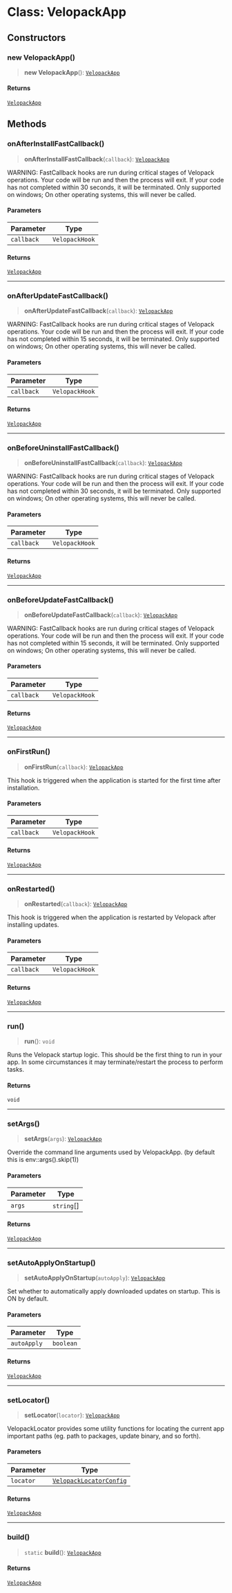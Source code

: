 # Class: VelopackApp

## Constructors

### new VelopackApp()

> **new VelopackApp**(): [`VelopackApp`](Class.VelopackApp.md)

#### Returns

[`VelopackApp`](Class.VelopackApp.md)

## Methods

### onAfterInstallFastCallback()

> **onAfterInstallFastCallback**(`callback`): [`VelopackApp`](Class.VelopackApp.md)

WARNING: FastCallback hooks are run during critical stages of Velopack operations.
Your code will be run and then the process will exit.
If your code has not completed within 30 seconds, it will be terminated.
Only supported on windows; On other operating systems, this will never be called.

#### Parameters

| Parameter | Type |
| ------ | ------ |
| `callback` | `VelopackHook` |

#### Returns

[`VelopackApp`](Class.VelopackApp.md)

***

### onAfterUpdateFastCallback()

> **onAfterUpdateFastCallback**(`callback`): [`VelopackApp`](Class.VelopackApp.md)

WARNING: FastCallback hooks are run during critical stages of Velopack operations.
Your code will be run and then the process will exit.
If your code has not completed within 15 seconds, it will be terminated.
Only supported on windows; On other operating systems, this will never be called.

#### Parameters

| Parameter | Type |
| ------ | ------ |
| `callback` | `VelopackHook` |

#### Returns

[`VelopackApp`](Class.VelopackApp.md)

***

### onBeforeUninstallFastCallback()

> **onBeforeUninstallFastCallback**(`callback`): [`VelopackApp`](Class.VelopackApp.md)

WARNING: FastCallback hooks are run during critical stages of Velopack operations.
Your code will be run and then the process will exit.
If your code has not completed within 30 seconds, it will be terminated.
Only supported on windows; On other operating systems, this will never be called.

#### Parameters

| Parameter | Type |
| ------ | ------ |
| `callback` | `VelopackHook` |

#### Returns

[`VelopackApp`](Class.VelopackApp.md)

***

### onBeforeUpdateFastCallback()

> **onBeforeUpdateFastCallback**(`callback`): [`VelopackApp`](Class.VelopackApp.md)

WARNING: FastCallback hooks are run during critical stages of Velopack operations.
Your code will be run and then the process will exit.
If your code has not completed within 15 seconds, it will be terminated.
Only supported on windows; On other operating systems, this will never be called.

#### Parameters

| Parameter | Type |
| ------ | ------ |
| `callback` | `VelopackHook` |

#### Returns

[`VelopackApp`](Class.VelopackApp.md)

***

### onFirstRun()

> **onFirstRun**(`callback`): [`VelopackApp`](Class.VelopackApp.md)

This hook is triggered when the application is started for the first time after installation.

#### Parameters

| Parameter | Type |
| ------ | ------ |
| `callback` | `VelopackHook` |

#### Returns

[`VelopackApp`](Class.VelopackApp.md)

***

### onRestarted()

> **onRestarted**(`callback`): [`VelopackApp`](Class.VelopackApp.md)

This hook is triggered when the application is restarted by Velopack after installing updates.

#### Parameters

| Parameter | Type |
| ------ | ------ |
| `callback` | `VelopackHook` |

#### Returns

[`VelopackApp`](Class.VelopackApp.md)

***

### run()

> **run**(): `void`

Runs the Velopack startup logic. This should be the first thing to run in your app.
In some circumstances it may terminate/restart the process to perform tasks.

#### Returns

`void`

***

### setArgs()

> **setArgs**(`args`): [`VelopackApp`](Class.VelopackApp.md)

Override the command line arguments used by VelopackApp. (by default this is env::args().skip(1))

#### Parameters

| Parameter | Type |
| ------ | ------ |
| `args` | `string`[] |

#### Returns

[`VelopackApp`](Class.VelopackApp.md)

***

### setAutoApplyOnStartup()

> **setAutoApplyOnStartup**(`autoApply`): [`VelopackApp`](Class.VelopackApp.md)

Set whether to automatically apply downloaded updates on startup. This is ON by default.

#### Parameters

| Parameter | Type |
| ------ | ------ |
| `autoApply` | `boolean` |

#### Returns

[`VelopackApp`](Class.VelopackApp.md)

***

### setLocator()

> **setLocator**(`locator`): [`VelopackApp`](Class.VelopackApp.md)

VelopackLocator provides some utility functions for locating the current app important paths (eg. path to packages, update binary, and so forth).

#### Parameters

| Parameter | Type |
| ------ | ------ |
| `locator` | [`VelopackLocatorConfig`](TypeAlias.VelopackLocatorConfig.md) |

#### Returns

[`VelopackApp`](Class.VelopackApp.md)

***

### build()

> `static` **build**(): [`VelopackApp`](Class.VelopackApp.md)

#### Returns

[`VelopackApp`](Class.VelopackApp.md)
